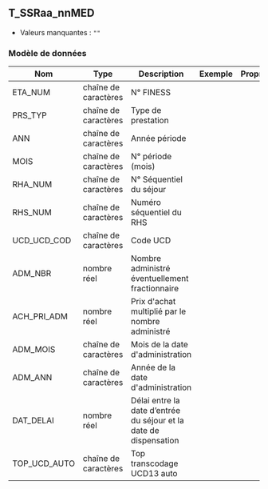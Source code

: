 ## T_SSRaa_nnMED

- Valeurs manquantes : `""`

### Modèle de données

|Nom|Type|Description|Exemple|Propriétés|
|-|-|-|-|-|
|ETA_NUM|chaîne de caractères|N° FINESS|||
|PRS_TYP|chaîne de caractères|Type de prestation|||
|ANN|chaîne de caractères|Année période|||
|MOIS|chaîne de caractères|N° période (mois)|||
|RHA_NUM|chaîne de caractères|N° Séquentiel du séjour|||
|RHS_NUM|chaîne de caractères|Numéro séquentiel du RHS|||
|UCD_UCD_COD|chaîne de caractères|Code UCD|||
|ADM_NBR|nombre réel|Nombre administré éventuellement fractionnaire|||
|ACH_PRI_ADM|nombre réel|Prix d'achat multiplié par le nombre administré|||
|ADM_MOIS|chaîne de caractères|Mois de la date d'administration|||
|ADM_ANN|chaîne de caractères|Année de la date d'administration|||
|DAT_DELAI|nombre réel|Délai entre la date d’entrée du séjour et la date de dispensation|||
|TOP_UCD_AUTO|chaîne de caractères|Top transcodage UCD13 auto|||
